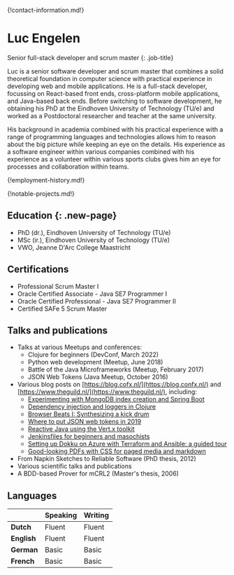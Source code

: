 {!contact-information.md!}

# Luc Engelen

Senior full-stack developer and scrum master
{: .job-title}

Luc is a senior software developer and scrum master that combines a solid theoretical foundation in computer science with practical experience in developing web and mobile applications.
He is a full-stack developer, focussing on React-based front ends, cross-platform mobile applications, and Java-based back ends.
Before switching to software development, he obtaining his PhD at the Eindhoven University of Technology (TU/e) and worked as a Postdoctoral researcher and teacher at the same university.

His background in academia combined with his practical experience with a range of programming languages and technologies allows him to reason about the big picture while keeping an eye on the details.
His experience as a software engineer within various companies combined with his experience as a volunteer within various sports clubs gives him an eye for processes and collaboration within teams.

{!employment-history.md!}

{!notable-projects.md!}

## Education {: .new-page}

* PhD (dr.), Eindhoven University of Technology (TU/e)
* MSc (ir.), Eindhoven University of Technology (TU/e)
* VWO, Jeanne D'Arc College Maastricht

## Certifications

* Professional Scrum Master I
* Oracle Certified Associate - Java SE7 Programmer I
* Oracle Certified Professional - Java SE7 Programmer II
* Certified SAFe 5 Scrum Master

## Talks and publications

* Talks at various Meetups and conferences:
    * Clojure for beginners (DevConf, March 2022)
    * Python web development (Meetup, June 2018)
    * Battle of the Java Microframeworks (Meetup, February 2017)
    * JSON Web Tokens (Java Meetup, October 2016)
* Various blog posts on [https://blog.cofx.nl/](https://blog.confx.nl/) and [https://www.theguild.nl/](https://www.theguild.nl/), including:
    * [Experimenting with MongoDB index creation and Spring Boot](https://blog.cofx.nl/mongodb-indices-spring.html)
    * [Dependency injection and loggers in Clojure](https://blog.cofx.nl/dependency-injection-and-loggers-clojure.html)
    * [Browser Beats I: Synthesizing a kick drum](https://www.theguild.nl/browser-beats-i-synthesizing-a-kick-drum)
    * [Where to put JSON web tokens in 2019](https://www.theguild.nl/where-to-put-json-web-tokens-in-2019)
    * [Reactive Java using the Vert.x toolkit](https://www.theguild.nl/reactive-java-using-the-vert-x-toolkit)
    * [Jenkinsfiles for beginners and masochists](https://www.theguild.nl/jenkinsfiles-for-beginners-and-masochists)
    * [Setting up Dokku on Azure with Terraform and Ansible: a guided tour](https://www.theguild.nl/setting-up-dokku-on-azure-with-terraform-and-ansible-a-guided-tour)
    * [Good-looking PDFs with CSS for paged media and markdown](https://www.theguild.nl/good-looking-pdfs-with-css-for-paged-media-and-markdown)
* From Napkin Sketches to Reliable Software (PhD thesis, 2012)
* Various scientific talks and publications
* A BDD-based Prover for mCRL2 (Master's thesis, 2006)

## Languages

|             | Speaking   | Writing    |
|-------------|------------|------------|
| **Dutch**   | Fluent     | Fluent     |
| **English** | Fluent     | Fluent     |
| **German**  | Basic      | Basic      |
| **French**  | Basic      | Basic      |
